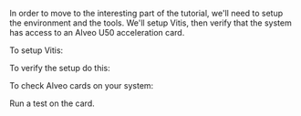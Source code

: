 In order to move to the interesting part of the tutorial, we'll need to setup the environment and the tools.
We'll setup Vitis, then verify that the system has access to an Alveo U50 acceleration card.

To setup Vitis:

To verify the setup do this:

To check Alveo cards on your system:

Run a test on the card.
